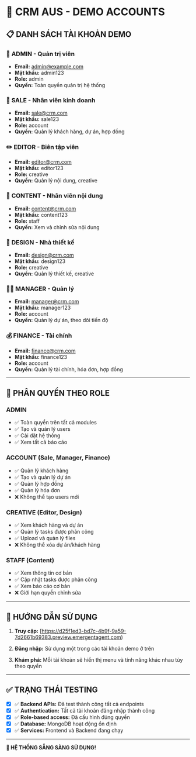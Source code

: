 # 🔐 CRM AUS - DEMO ACCOUNTS

## 📋 DANH SÁCH TÀI KHOẢN DEMO

### 👑 **ADMIN - Quản trị viên**
- **Email:** admin@example.com
- **Mật khẩu:** admin123
- **Role:** admin
- **Quyền:** Toàn quyền quản trị hệ thống

### 💼 **SALE - Nhân viên kinh doanh**
- **Email:** sale@crm.com
- **Mật khẩu:** sale123
- **Role:** account
- **Quyền:** Quản lý khách hàng, dự án, hợp đồng

### ✏️ **EDITOR - Biên tập viên**
- **Email:** editor@crm.com
- **Mật khẩu:** editor123
- **Role:** creative
- **Quyền:** Quản lý nội dung, creative

### 📝 **CONTENT - Nhân viên nội dung**
- **Email:** content@crm.com
- **Mật khẩu:** content123
- **Role:** staff
- **Quyền:** Xem và chỉnh sửa nội dung

### 🎨 **DESIGN - Nhà thiết kế**
- **Email:** design@crm.com
- **Mật khẩu:** design123
- **Role:** creative
- **Quyền:** Quản lý thiết kế, creative

### 👨‍💼 **MANAGER - Quản lý**
- **Email:** manager@crm.com
- **Mật khẩu:** manager123
- **Role:** account
- **Quyền:** Quản lý dự án, theo dõi tiến độ

### 💰 **FINANCE - Tài chính**
- **Email:** finance@crm.com
- **Mật khẩu:** finance123
- **Role:** account
- **Quyền:** Quản lý tài chính, hóa đơn, hợp đồng

---

## 🎯 PHÂN QUYỀN THEO ROLE

### **ADMIN** 
- ✅ Toàn quyền trên tất cả modules
- ✅ Tạo và quản lý users
- ✅ Cài đặt hệ thống
- ✅ Xem tất cả báo cáo

### **ACCOUNT** (Sale, Manager, Finance)
- ✅ Quản lý khách hàng
- ✅ Tạo và quản lý dự án  
- ✅ Quản lý hợp đồng
- ✅ Quản lý hóa đơn
- ❌ Không thể tạo users mới

### **CREATIVE** (Editor, Design)
- ✅ Xem khách hàng và dự án
- ✅ Quản lý tasks được phân công
- ✅ Upload và quản lý files
- ❌ Không thể xóa dự án/khách hàng

### **STAFF** (Content)
- ✅ Xem thông tin cơ bản
- ✅ Cập nhật tasks được phân công
- ✅ Xem báo cáo cơ bản
- ❌ Giới hạn quyền chỉnh sửa

---

## 🚀 HƯỚNG DẪN SỬ DỤNG

1. **Truy cập:** [https://d25f1ed3-bd7c-4b9f-9a59-7d2661b69383.preview.emergentagent.com)

2. **Đăng nhập:** Sử dụng một trong các tài khoản demo ở trên

3. **Khám phá:** Mỗi tài khoản sẽ hiển thị menu và tính năng khác nhau tùy theo quyền

---

## ✅ TRẠNG THÁI TESTING

- [x] ✅ **Backend APIs:** Đã test thành công tất cả endpoints
- [x] ✅ **Authentication:** Tất cả tài khoản đăng nhập thành công
- [x] ✅ **Role-based access:** Đã cấu hình đúng quyền
- [x] ✅ **Database:** MongoDB hoạt động ổn định
- [x] ✅ **Services:** Frontend và Backend đang chạy

---

**🎉 HỆ THỐNG SẴNG SÀNG SỬ DỤNG!**